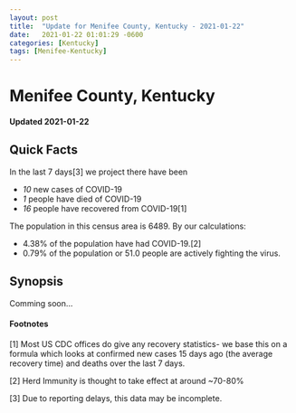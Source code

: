 ```yaml
---
layout: post
title:  "Update for Menifee County, Kentucky - 2021-01-22"
date:   2021-01-22 01:01:29 -0600
categories: [Kentucky]
tags: [Menifee-Kentucky]
---
```


# Menifee County, Kentucky
#### Updated 2021-01-22

## Quick Facts

In the last 7 days[3] we project there have been
- *10* new cases of COVID-19
- *1* people have died of COVID-19
- *16* people have recovered from COVID-19[1]

The population in this census area is 6489. By our calculations:
- 4.38% of the population have had COVID-19.[2]
- 0.79% of the population or 51.0 people are actively fighting the virus.

## Synopsis

Comming soon...


#### Footnotes

[1] Most US CDC offices do give any recovery statistics- we base this on a formula which looks at confirmed new cases
15 days ago (the average recovery time) and deaths over the last 7 days.

[2] Herd Immunity is thought to take effect at around ~70-80%

[3] Due to reporting delays, this data may be incomplete.
 
    
